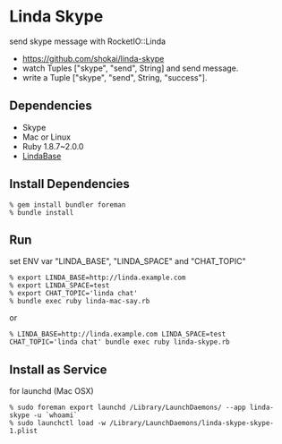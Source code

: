 Linda Skype
===========
send skype message with RocketIO::Linda

* https://github.com/shokai/linda-skype
* watch Tuples ["skype", "send", String] and send message.
* write a Tuple ["skype", "send", String, "success"].

Dependencies
------------
- Skype
- Mac or Linux
- Ruby 1.8.7~2.0.0
- [LindaBase](https://github.com/shokai/linda-base)


Install Dependencies
--------------------

    % gem install bundler foreman
    % bundle install


Run
---

set ENV var "LINDA_BASE", "LINDA_SPACE" and "CHAT_TOPIC"

    % export LINDA_BASE=http://linda.example.com
    % export LINDA_SPACE=test
    % export CHAT_TOPIC='linda chat'
    % bundle exec ruby linda-mac-say.rb

or

    % LINDA_BASE=http://linda.example.com LINDA_SPACE=test CHAT_TOPIC='linda chat' bundle exec ruby linda-skype.rb


Install as Service
------------------

for launchd (Mac OSX)

    % sudo foreman export launchd /Library/LaunchDaemons/ --app linda-skype -u `whoami`
    % sudo launchctl load -w /Library/LaunchDaemons/linda-skype-skype-1.plist
